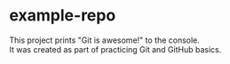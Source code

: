 # example-repo

This project prints "Git is awesome!" to the console.  
It was created as part of practicing Git and GitHub basics.